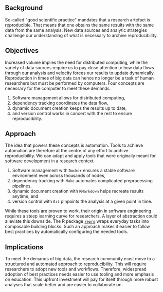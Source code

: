 ## Background
<!-- this abstract should be between 350 and 1000 words-->
<!-- useful links:
https://www.conference-service.com/ressyn-bigdata/xpage.html?xpage=237&lang=en
https://www.conference-service.com/ressyn-bigdata/xpage.html?xpage=234&lang=en
-->
So-called "good scientific practice" mandates that a research artefact is reproducible.
That means that one obtains the same results with the same data from the same analysis.
New data sources and analytic strategies challenge our understanding of what is necessary to archive reproducibility.

## Objectives

<!-- combine the defining criteria of big data: Volume, Velocity, and Variety with the four pillars of reproducibility-->
Increased volume implies the need for distributed computing, while the variety of data sources require us to pay close attention to how data flows through our analysis and velocity forces our results to update dynamically.
Reproduction in times of big data can hence no longer be a task of human researchers but must be performed by computers.
Four concepts are necessary for the computer to meet these demands:

1. Software management allows for distributed computing,
2. dependency tracking coordinates the data flow,
3. dynamic document creation keeps the results up to date,
4. and version control works in concert with the rest to ensure reproducibility.

## Approach

The idea that powers these concepts is automation.
Tools to achieve automation are therefore at the centre of any effort to archive reproducibility.
We can adapt and apply tools that were originally meant for software development in a research context.

<!-- yes I repeat myself, but if one point sticks it is hopefully the four pillars -->
1. Software management with `Docker` ensures a stable software environment even across thousands of nodes,
2. dependency tracking with `Make` automates complicated preprocessing pipelines,
3. dynamic document creation with `RMarkdown` helps recreate results anytime, and
4. version control with `Git` pinpoints the analysis at a given point in time.

While these tools are proven to work, their origin in software engineering requires a steep learning curve for researchers.
A layer of abstraction could alleviate this downside.
The R package [`repro`](https://github.com/aaronpeikert/repro) wraps everyday tasks into composable building blocks.
Such an approach makes it easier to follow best practices by automatically configuring the needed tools. 

## Implications

To meet the demands of big data, the research community must move to a structured and automated approach to reproducibility.
This will require researchers to adopt new tools and workflows.
Therefore, widespread adoption of best practices needs easier to use tooling and more emphasis on education.
This upfront investment will pay for itself through more robust analyses that scale better and are easier to collaborate on.
